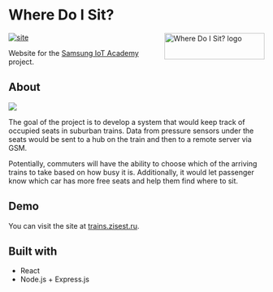 # Where Do I Sit?
<img src="https://zisest.ru/files/where-do-i-sit-logo.png" align="right"
     title="Where Do I Sit? logo" width="197" height="52">

[![site](https://img.shields.io/website?url=https%3A%2F%2Ftrains.zisest.ru)](https://trains.zisest.ru/)

Website for the [Samsung IoT Academy](https://www.samsung.com/ru/iotacademy/) project. 

## About
[![](https://zisest.ru/files/where-do-i-sit.png)](https://trains.zisest.ru/)

The goal of the project is to develop a system that would keep track of occupied seats in suburban trains. Data from pressure sensors under the seats would be sent to a hub on the train and then to a remote server via GSM.

Potentially, commuters will have the ability to choose which of the arriving trains to take based on how busy it is. Additionally, it would let passenger know which car has more free seats and help them find where to sit.

## Demo
You can visit the site at [trains.zisest.ru](https://trains.zisest.ru).

## Built with
- React
- Node.js + Express.js
